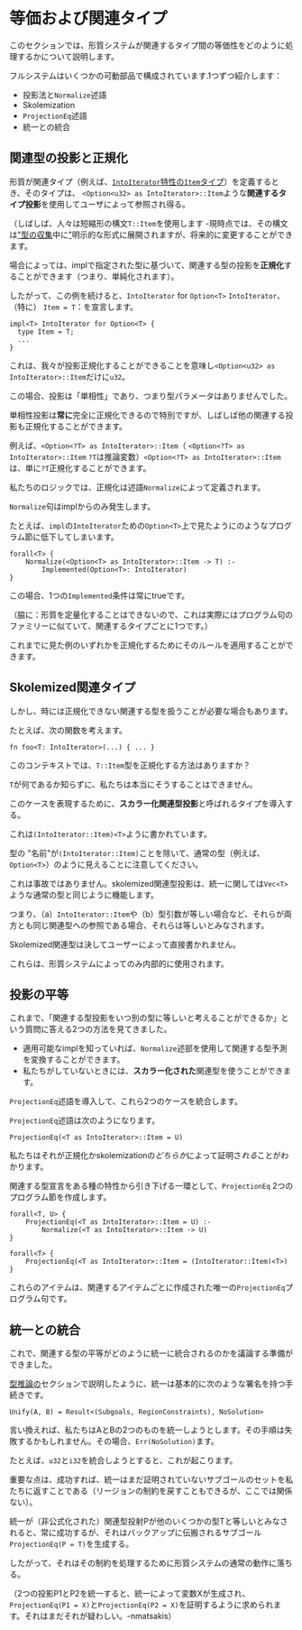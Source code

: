 # <!--Equality and associated types--> 等価および関連タイプ

<!--This section covers how the trait system handles equality between associated types.-->
このセクションでは、形質システムが関連するタイプ間の等価性をどのように処理するかについて説明します。
<!--The full system consists of several moving parts, which we will introduce one by one:-->
フルシステムはいくつかの可動部品で構成されています.1つずつ紹介します：

- <!--Projection and the `Normalize` predicate-->
   投影法と`Normalize`述語
- <!--Skolemization-->
   Skolemization
- <!--The `ProjectionEq` predicate-->
   `ProjectionEq`述語
- <!--Integration with unification-->
   統一との統合

## <!--Associated type projection and normalization--> 関連型の投影と正規化

<!--When a trait defines an associated type (eg, [the `Item` type in the `IntoIterator` trait][intoiter-item]), that type can be referenced by the user using an **associated type projection** like `<Option<u32> as IntoIterator>::Item`.-->
形質が関連タイプ（例えば、[`IntoIterator`特性の`Item`タイプ][intoiter-item]）を定義するとき、そのタイプは、 `<Option<u32> as IntoIterator>::Item`ような**関連するタイプ投影**を使用してユーザによって参照され得る。
<!--(Often, though, people will use the shorthand syntax `T::Item` – presently, that syntax is expanded during ["type collection"](./type-checking.html) into the explicit form, though that is something we may want to change in the future.)-->
（しばしば、人々は短縮形の構文`T::Item`を使用します -現時点では、その構文は["型の収集](./type-checking.html)中に["](./type-checking.html)明示的な形式に展開されますが、将来的に変更することができます。

[intoiter-item]: https://doc.rust-lang.org/nightly/core/iter/trait.IntoIterator.html#associatedtype.Item

<span id="normalize"></span>
<!--In some cases, associated type projections can be **normalized** – that is, simplified – based on the types given in an impl.-->
場合によっては、implで指定された型に基づいて、関連する型の投影を**正規化**することができます（つまり、単純化されます）。
<!--So, to continue with our example, the impl of `IntoIterator` for `Option<T>` declares (among other things) that `Item = T`:-->
したがって、この例を続けると、`IntoIterator` for `Option<T>` `IntoIterator`、（特に） `Item = T`：を宣言します。

```rust,ignore
impl<T> IntoIterator for Option<T> {
  type Item = T;
  ...
}
```

<!--This means we can normalize the projection `<Option<u32> as IntoIterator>::Item` to just `u32`.-->
これは、我々が投影正規化することができることを意味し`<Option<u32> as IntoIterator>::Item`だけに`u32`。

<!--In this case, the projection was a "monomorphic"one – that is, it did not have any type parameters.-->
この場合、投影は「単相性」であり、つまり型パラメータはありませんでした。
<!--Monomorphic projections are special because they can **always** be fully normalized – but often we can normalize other associated type projections as well.-->
単相性投影は**常に**完全に正規化できるので特別ですが、しばしば他の関連する投影も正規化することができます。
<!--For example, `<Option<?T> as IntoIterator>::Item` (where `?T` is an inference variable) can be normalized to just `?T`.-->
例えば、`<Option<?T> as IntoIterator>::Item`（ `<Option<?T> as IntoIterator>::Item` `?T`は推論変数）`<Option<?T> as IntoIterator>::Item`は、単に`?T`正規化することができます。

<!--In our logic, normalization is defined by a predicate `Normalize`.-->
私たちのロジックでは、正規化は述語`Normalize`によって定義されます。
<!--The `Normalize` clauses arise only from impls.-->
`Normalize`句はimplからのみ発生します。
<!--For example, the `impl` of `IntoIterator` for `Option<T>` that we saw above would be lowered to a program clause like so:-->
たとえば、`impl`の`IntoIterator`ための`Option<T>`上で見たようにのようなプログラム節に低下してしまいます。

```text
forall<T> {
    Normalize(<Option<T> as IntoIterator>::Item -> T) :-
        Implemented(Option<T>: IntoIterator)
}
```

<!--where in this case, the one `Implemented` condition is always true.-->
この場合、1つの`Implemented`条件は常にtrueです。

<!--(An aside: since we do not permit quantification over traits, this is really more like a family of program clauses, one for each associated type.)-->
（脇に：形質を定量化することはできないので、これは実際にはプログラム句のファミリーに似ていて、関連するタイプごとに1つです。）

<!--We could apply that rule to normalize either of the examples that we've seen so far.-->
これまでに見た例のいずれかを正規化するためにそのルールを適用することができます。

## <!--Skolemized associated types--> Skolemized関連タイプ

<!--Sometimes however we want to work with associated types that cannot be normalized.-->
しかし、時には正規化できない関連する型を扱うことが必要な場合もあります。
<!--For example, consider this function:-->
たとえば、次の関数を考えます。

```rust,ignore
fn foo<T: IntoIterator>(...) { ... }
```

<!--In this context, how would we normalize the type `T::Item`?-->
このコンテキストでは、`T::Item`型を正規化する方法はありますか？
<!--Without knowing what `T` is, we can't really do so.-->
`T`が何であるか知らずに、私たちは本当にそうすることはできません。
<!--To represent this case, we introduce a type called a **skolemized associated type projection**.-->
このケースを表現するために、**スカラー化関連型投影**と呼ばれるタイプを導入する。
<!--This is written like so `(IntoIterator::Item)<T>`.-->
これは`(IntoIterator::Item)<T>`ように書かれています。
<!--You may note that it looks a lot like a regular type (eg, `Option<T>`), except that the "name"of the type is `(IntoIterator::Item)`.-->
型の "名前"が`(IntoIterator::Item)`ことを除いて、通常の型（例えば、`Option<T>`）のように見えることに注意してください。
<!--This is not an accident: skolemized associated type projections work just like ordinary types like `Vec<T>` when it comes to unification.-->
これは事故ではありません。skolemized関連型投影は、統一に関しては`Vec<T>`ような通常の型と同じように機能します。
<!--That is, they are only considered equal if (a) they are both references to the same associated type, like `IntoIterator::Item` and (b) their type arguments are equal.-->
つまり、（a）`IntoIterator::Item`や（b）型引数が等しい場合など、それらが両方とも同じ関連型への参照である場合、それらは等しいとみなされます。

<!--Skolemized associated types are never written directly by the user.-->
Skolemized関連型は決してユーザーによって直接書かれません。
<!--They are used internally by the trait system only, as we will see shortly.-->
これらは、形質システムによってのみ内部的に使用されます。

## <!--Projection equality--> 投影の平等

<!--So far we have seen two ways to answer the question of "When can we consider an associated type projection equal to another type?":-->
これまで、「関連する型投影をいつ別の型に等しいと考えることができるか」という質問に答える2つの方法を見てきました。

- <!--the `Normalize` predicate could be used to transform associated type projections when we knew which impl was applicable;-->
   適用可能なimplを知っていれば、`Normalize`述部を使用して関連する型予測を変換することができます。
- <!--**skolemized** associated types can be used when we don't.-->
   私たちがしていないときには、**スカラー化された**関連型を使うことができます。

<!--We now introduce the `ProjectionEq` predicate to bring those two cases together.-->
`ProjectionEq`述語を導入して、これら2つのケースを統合します。
<!--The `ProjectionEq` predicate looks like so:-->
`ProjectionEq`述語は次のようになります。

```text
ProjectionEq(<T as IntoIterator>::Item = U)
```

<!--and we will see that it can be proven *either* via normalization or skolemization.-->
私たちはそれが正規化かskolemizationの*どちらか*によって証明さ*れる*ことがわかります。
<!--As part of lowering an associated type declaration from some trait, we create two program clauses for `ProjectionEq`:-->
関連する型宣言をある種の特性から引き下げる一環として、`ProjectionEq` 2つのプログラム節を作成します。

```text
forall<T, U> {
    ProjectionEq(<T as IntoIterator>::Item = U) :-
        Normalize(<T as IntoIterator>::Item -> U)
}

forall<T> {
    ProjectionEq(<T as IntoIterator>::Item = (IntoIterator::Item)<T>)
}
```

<!--These are the only two `ProjectionEq` program clauses we ever make for any given associated item.-->
これらのアイテムは、関連するアイテムごとに作成された唯一の`ProjectionEq`プログラム句です。

## <!--Integration with unification--> 統一との統合

<!--Now we are ready to discuss how associated type equality integrates with unification.-->
これで、関連する型の平等がどのように統一に統合されるのかを議論する準備ができました。
<!--As described in the [type inference](./type-inference.html) section, unification is basically a procedure with a signature like this:-->
[型推論の](./type-inference.html)セクションで説明したように、統一は基本的に次のような署名を持つ手続きです。

```text
Unify(A, B) = Result<(Subgoals, RegionConstraints), NoSolution>
```

<!--In other words, we try to unify two things A and B. That procedure might just fail, in which case we get back `Err(NoSolution)`.-->
言い換えれば、私たちはAとBの2つのものを統一しようとします。その手順は失敗するかもしれません。その場合、`Err(NoSolution)`ます。
<!--This would happen, for example, if we tried to unify `u32` and `i32`.-->
たとえば、`u32`と`i32`を統合しようとすると、これが起こります。

<!--The key point is that, on success, unification can also give back to us a set of subgoals that still remain to be proven (it can also give back region constraints, but those are not relevant here).-->
重要な点は、成功すれば、統一はまだ証明されていないサブゴールのセットを私たちに返すことである（リージョンの制約を戻すこともできるが、ここでは関係ない）。

<!--Whenever unification encounters an (unskolemized!) associated type projection P being equated with some other type T, it always succeeds, but it produces a subgoal `ProjectionEq(P = T)` that is propagated back up.-->
統一が（非公式化された）関連型投射Pが他のいくつかの型Tと等しいとみなされると、常に成功するが、それはバックアップに伝搬されるサブゴール`ProjectionEq(P = T)`を生成する。
<!--Thus it falls to the ordinary workings of the trait system to process that constraint.-->
したがって、それはその制約を処理するために形質システムの通常の動作に落ちる。

<!--(If we unify two projections P1 and P2, then unification produces a variable X and asks us to prove that `ProjectionEq(P1 = X)` and `ProjectionEq(P2 = X)`. That used to be needed in an older system to prevent cycles; I rather doubt it still is. -nmatsakis)-->
（2つの投影P1とP2を統一すると、統一によって変数Xが生成され、`ProjectionEq(P1 = X)`と`ProjectionEq(P2 = X)`を証明するように求められます。それはまだそれが疑わしい。-nmatsakis）
